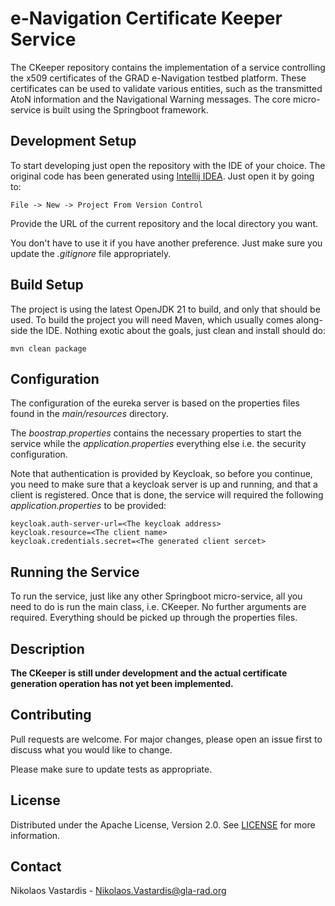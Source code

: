 # e-Navigation Certificate Keeper Service
The CKeeper repository contains the implementation of a service
controlling the x509 certificates of the GRAD e-Navigation testbed platform. 
These certificates can be used to validate various entities, such as
the transmitted AtoN information and the Navigational Warning messages. 
The core micro-service is built using the Springboot framework.

## Development Setup
To start developing just open the repository with the IDE of your choice. The
original code has been generated using
[Intellij IDEA](https://www.jetbrains.com/idea). Just open it by going to:

    File -> New -> Project From Version Control

Provide the URL of the current repository and the local directory you want.

You don't have to use it if you have another preference. Just make sure you
update the *.gitignore* file appropriately.

## Build Setup
The project is using the latest OpenJDK 21 to build, and only that should be
used. To build the project you will need Maven, which usually comes along-side
the IDE. Nothing exotic about the goals, just clean and install should do:

    mvn clean package

## Configuration
The configuration of the eureka server is based on the properties files found
in the *main/resources* directory.

The *boostrap.properties* contains the necessary properties to start the service
while the *application.properties* everything else i.e. the security
configuration.

Note that authentication is provided by Keycloak, so before you continue, you
need to make sure that a keycloak server is up and running, and that a client
is registered. Once that is done, the service will required the following
*application.properties* to be provided:

    keycloak.auth-server-url=<The keycloak address>
    keycloak.resource=<The client name>
    keycloak.credentials.secret=<The generated client sercet>

## Running the Service
To run the service, just like any other Springboot micro-service, all you need
to do is run the main class, i.e. CKeeper. No further arguments are
required. Everything should be picked up through the properties files.

## Description
**The CKeeper is still under development and the actual certificate generation
operation has not yet been implemented.**

## Contributing
Pull requests are welcome. For major changes, please open an issue first to
discuss what you would like to change.

Please make sure to update tests as appropriate.

## License
Distributed under the Apache License, Version 2.0. See [LICENSE](./LICENSE) for
more information.

## Contact
Nikolaos Vastardis - Nikolaos.Vastardis@gla-rad.org